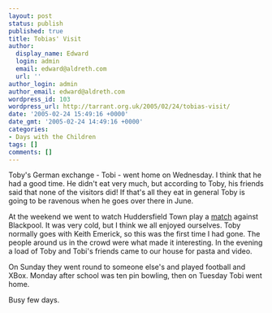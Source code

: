 ```yaml
---
layout: post
status: publish
published: true
title: Tobias' Visit
author:
  display_name: Edward
  login: admin
  email: edward@aldreth.com
  url: ''
author_login: admin
author_email: edward@aldreth.com
wordpress_id: 103
wordpress_url: http://tarrant.org.uk/2005/02/24/tobias-visit/
date: '2005-02-24 15:49:16 +0000'
date_gmt: '2005-02-24 14:49:16 +0000'
categories:
- Days with the Children
tags: []
comments: []
---
```

<p>Toby's German exchange - Tobi - went home on Wednesday.  I think that he had a good time.  He didn't eat very much, but according to Toby, his friends said that none of the visitors did!  If that's all they eat in general Toby is going to be ravenous when he goes over there in June.</p>
<p>At the weekend we went to watch Huddersfield Town play a <a href="http://news.bbc.co.uk/sport1/hi/football/eng_div_2/4259711.stm">match</a> against Blackpool.  It was very cold, but I think we all enjoyed ourselves.  Toby normally goes with Keith Emerick, so this was the first time I had gone.  The people around us in the crowd were what made it interesting.  In the evening a load of Toby and Tobi's friends came to our house for pasta and video.</p>
<p>On Sunday they went round to someone else's and played football and XBox.  Monday after school was ten pin bowling, then on Tuesday Tobi went home.</p>
<p>Busy few days.</p>
